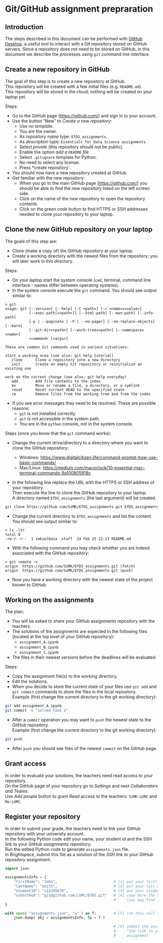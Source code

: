 # Git/GitHub assignment prepraration

## Introduction

The steps described in this document can be performed with [GitHub Desktop](https://desktop.github.com/), a useful tool to interact with a Git repository stored on GitHub servers. Since a repository does not need to be stored on GitHub, in this document we describe the processes using `git` command line interface.

## Create a new repository in GitHub

The goal of this step is to create a new repository at GitHub.  
This repository will be created with a few initial files (e.g. `README.md`).  
This repository will be stored in the cloud; nothing will be created on your laptop yet.

Steps:
- Go to the GitHub page (https://github.com/) and sign in to your account.
- Use the button "New" to *Create a new repository*:
    - Use *no template*.
    - You are the owner.
    - As *repository name* type: `EfDS_assignments`.
    - As *description* type: `Essentials for Data Science assignments`.
    - Select *private* (this repository should not be public).
    - Enable the option *add a `README` file*.
    - Select `.gitignore` template for Python.
    - No need to select any license.
    - Press *create repository`.
- You should now have a new repository created at GitHub.
- Get familiar with the new repository:
    - When you go to the main GitHub page (https://github.com/) you should be able to find the new repository listed on the left screen side.
    - Click on the name of the new repository to open the repository contents.
    - Click on the green *code* button to find HTTPS or SSH addresses needed to clone your repository to your laptop.

## Clone the new GitHub repository on your laptop

The goals of this step are:
- Clone (make a copy of) the GitHub repository at your laptop.
- Create a working directory with the newest files from the repository; you will later work in this directory.  

Steps:
- On your laptop start the system console (`cmd`, terminal, command line interface - names differ between operating systems).
- In the system console execute the `git` command. You should see output similar to:
```
> git
usage: git [--version] [--help] [-C <path>] [-c <name>=<value>]
           [--exec-path[=<path>]] [--html-path] [--man-path] [--info-path]
           [-p | --paginate | -P | --no-pager] [--no-replace-objects] [--bare]
           [--git-dir=<path>] [--work-tree=<path>] [--namespace=<name>]
           <command> [<args>]

These are common Git commands used in various situations:

start a working area (see also: git help tutorial)
   clone      Clone a repository into a new directory
   init       Create an empty Git repository or reinitialize an existing one

work on the current change (see also: git help everyday)
   add        Add file contents to the index
   mv         Move or rename a file, a directory, or a symlink
   reset      Reset current HEAD to the specified state
   rm         Remove files from the working tree and from the index
```

- If you see error messages they need to be resolved. These are possible reasons:
    - `git` is not installed correctly.
    - `git` is not accessible in the system path.
    - You are in the `python` console, not in the system console.

Steps (once you know that the `git` command works):

- Change the current drive/directory to a directory where you want to clone the GitHub repository:
    - Windows: https://www.digitalcitizen.life/command-prompt-how-use-basic-commands/
    - Mac/Linux: https://medium.com/macoclock/10-essential-mac-terminal-commands-9a100805918c

- In the following line replace the URL with the HTTPS or SSH address of your repository.  
    Then execute the line to clone the GitHub repository to your laptop.  
    A directory named `EfDS_assignments` (the last argument) will be created.
```bash
git clone https://github.com/SzMK/EfDS_assignments.git EfDS_assignments
```

- Change the current directory to `EfDS_assignments` and list the content.  
    You should see output similar to:
```
> ls -ltr
total 8
-rw-r--r--  1 smkielbasa  staff  24 Feb 25 22:13 README.md
```

- With the following command you may check whether you are indeed associated with the GitHub repository:
```
> git remote -v
origin	https://github.com/SzMK/EfDS_assignments.git (fetch)
origin	https://github.com/SzMK/EfDS_assignments.git (push)
```

- Now you have a working directory with the newest state of the project known to GitHub.  

## Working on the assignments

The plan:
- You will be asked to share your GitHub assignments repository with the teachers.
- The solutions of the assignments are expected in the following files (located at the top level of your GitHub repository):
    - `assignment_A.ipynb`
    - `assignment_B.ipynb`
    - `assignment_C.ipynb`
- The files in their newest versions before the deadlines will be evaluated.

Steps:
- Copy the assignment file(s) to the working directory.
- Edit the solutions.
- When you decide to store the current state of your files use `git add` and `git commit` commands to store the files in the local repository.  
    Example (first change the current directory to the git working directory):
```bash
git add assignment_A.ipynb
git commit -m "solved task 2"
```
- After a `commit` operation you may want to `push` the newest state to the GitHub repository.  
    Example (first change the current directory to the git working directory):
```bash
git push
```
- After `push` you should see files of the newest `commit` on the GitHub page.

## Grant access

In order to evaluate your solutions, the teachers need read access to your repository.  
On the GitHub page of your repository go to *Settings* and next *Collaborators and Teams*.  
Use *Add people* button to grant *Read* access to the teachers: `SzMK-LUMC` and `Mo-LUMC`.

## Register your repository

In order to submit your grade, the teachers need to link your GitHub repository with your university account.  
In the following Python code edit your name, your student id and the SSH link to your GitHub assignments repository.  
Run the edited Python code to generate `assignments.json` file.  
In *Brightspace*, submit this file as a solution of the *SSH link to your GitHub repository* assignment.

```python
import json

assignmentsInfo = {
    "firstName": "John",                          # [1] put your first name here (spelled as in Brightspace)
    "lastName": "Smith",                          # [2] put your last name here (spelled as in Brightspace)
    "studentId": "s12345678",                     # [3] put your student id (spelled as in Brightspace)
    "sshGitHub": "git@github.com:LUMC/EfDS.git"   # [4] copy here the SSH address of your GitHub repository
                                                  #     (you may find it when you press the green Code button)
}

with open( "assignments.json", "w" ) as f:        # [5] run this cell to generate assignments.json file
    json.dump( obj = assignmentsInfo, fp = f )

                                                  # [6] submit the assignments.json file as a solution of
                                                  #     "SSH link to your GitHub repository"
                                                  #     assignment
```
